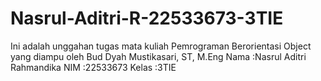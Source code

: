 # Nasrul-Aditri-R-22533673-3TIE
Ini adalah unggahan tugas mata kuliah Pemrograman Berorientasi Object yang diampu oleh Bud Dyah Mustikasari, ST, M.Eng
Nama   :Nasrul Aditri Rahmandika
NIM    :22533673
Kelas  :3TIE
